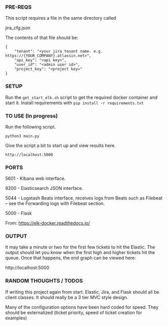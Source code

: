 ### PRE-REQS
This script requires a file in the same directory called

jira_cfg.json

The contents of that file should be: 

````
{
    "tenant": "<your jira tenant name. e.g. https://{YOUR_COMPANY}.atlassin.net>",
    "api_key": "<api key>",
    "user_id": "<admin user id>",
    "project_key": "<project key>"
}
````

### SETUP
Run the `get_start_elk.sh` script to get the required docker container and start it. 
Install requirements with `pip install -r requirements.txt`

### TO USE (In progress)
Run the following script. 

`python3 main.py`

Give the script a bit to start up and view results here.

`http://localhost:5000`

### PORTS
5601 - Kibana web interface.

9200 - Elasticsearch JSON interface.

5044 - Logstash Beats interface, receives logs from Beats such as Filebeat – see the Forwarding logs with Filebeat section.

5000 - Flask

From: https://elk-docker.readthedocs.io/

### OUTPUT 
It may take a minute or two for the first few tickets to hit the Elastic. The output should let you know when the 
first high and higher tickets hit the queue. Once that happens, the end graph can be viewed here: 

http://localhost:5000

### RANDOM THOUGHTS / TODOS
If writing this project again from start. Elastic, Jira, and Flask should all be client classes. It should 
really be a 3 tier MVC style design.

Many of the configuration options have been hard coded for speed. They should be externalized (ticket priority, speed 
of ticket creation for examples)